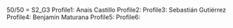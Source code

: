 50/50 = S2_G3
Profile1: Anais Castillo
Profile2:
Profile3: Sebastián Gutiérrez
Profile4: Benjamin Maturana
Profile5:
Profile6:


